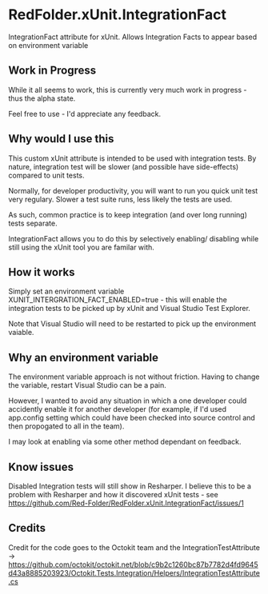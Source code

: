 # RedFolder.xUnit.IntegrationFact
IntegrationFact attribute for xUnit.  Allows Integration Facts to appear based on environment variable

## Work in Progress
While it all seems to work, this is currently very much work in progress - thus the alpha state.

Feel free to use - I'd appreciate any feedback.

## Why would I use this
This custom xUnit attribute is intended to be used with integration tests.  By nature, integration test will be slower (and possible have side-effects) compared to unit tests.

Normally, for developer productivity, you will want to run you quick unit test very regulary.  Slower a test suite runs, less likely the tests are used.

As such, common practice is to keep integration (and over long running) tests separate.

IntegrationFact allows you to do this by selectively enabling/ disabling while still using the xUnit tool you are familar with.

## How it works
Simply set an environment variable XUNIT_INTERGRATION_FACT_ENABLED=true - this will enable the integration tests to be picked up by xUnit and Visual Studio Test Explorer.

Note that Visual Studio will need to be restarted to pick up the environment vaiable.

## Why an environment variable
The environment variable approach is not without friction.  Having to change the variable, restart Visual Studio can be a pain.

However, I wanted to avoid any situation in which a one developer could accidently enable it for another developer (for example, if I'd used app.config setting which could have been checked into source control and then propogated to all in the team).

I may look at enabling via some other method dependant on feedback.

## Know issues
Disabled Integration tests will still show in Resharper.  I believe this to be a problem with Resharper and how it discovered xUnit tests - see https://github.com/Red-Folder/RedFolder.xUnit.IntegrationFact/issues/1

## Credits
Credit for the code goes to the Octokit team and the IntegrationTestAttribute -> https://github.com/octokit/octokit.net/blob/c9b2c1260bc87b7782d4fd9645d43a8885203923/Octokit.Tests.Integration/Helpers/IntegrationTestAttribute.cs
